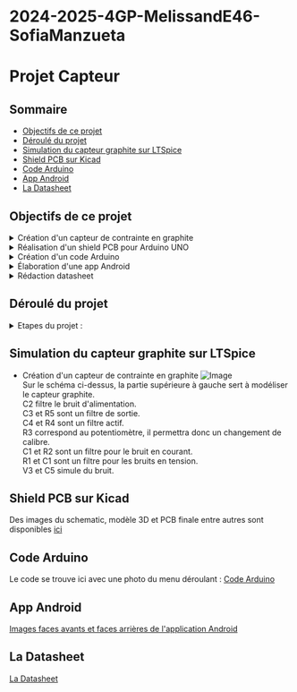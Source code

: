 # 2024-2025-4GP-MelissandE46-SofiaManzueta

# Projet Capteur

## Sommaire 
*  [Objectifs de ce projet](#objectifs-de-ce-projet)
*  [Déroulé du projet](#diagramme-du-projet)
*  [Simulation du capteur graphite sur LTSpice](#simulation-du-capteur-graphite-sur-ltspice)
*  [Shield PCB sur Kicad](#shield-pcb-sur-kicad)
*  [Code Arduino](#code-arduino)
*  [App Android](#app-android)
*  [La Datasheet](#la-datasheet)

## Objectifs de ce projet

<details>
<summary>  Création d'un capteur de contrainte en graphite  </summary>
   Nous allons utiliser les traces de crayon sur du papier comme une jauge de contrainte pour détecter les déformations en compression et en traction.<br/>
   Les mines de crayon standard sont composées de fines particules de graphite liées entre elles par des liants argileux. Lorsqu'on utilise un crayon, le frottement entre la mine et le papier entraîne le frottement de particules de graphite qui adhèrent aux fibres du papier. Ces traces de crayon peuvent être considérées comme de minces films conducteurs constitués de réseau de particules de graphite percolées sur le papier qui peuvent prendre des formes et des motifs arbitraires. L'expansion et la contraction de ce réseau de particules de graphite, induites par des contraintes mécaniques ou des interactions chimiques, devraient grandement affecter la qualité des contacts interparticulaires et donc le conductivité électrique globale. Il est important de noter que les mines de crayon plus dures contiennent une proportion plus élevée de liants argileux, alors que les mines plus molles contiennent une proportion plus grande de particules de graphite. Ces dernières permettent d'obtenir une résistance de base plus faible qu'avec les mines plus dures. Il a été observé que les variations de résistance moyennes étaient linéairement liées aux amplitudes moyennes de déflexion, avec des écarts d'environ 1%.<br/>
En utilisant la théorie de la percolation, la conductance totale G_{tot} d'un réseau de conducteurs hautement désordonné est :<br/>
   $$G_{tot}=G_0e^{-\xi_c}$$, ici $$\xi_c$$ est la valeur de $$\xi$$ au seuil de percolation qui est le point où un cluster connecté infiniment grand commence à émerger lorsque des paires de nanoparticules voisines choisie au hasard sont connectées par des conducteurs dans un ordre décroissant de valeurs de G<br/>
   If $$-\delta\lambda/2\leq\delta\lambda/2$$,<br/>
   $$\xi_c= \left( {\frac{2f_c\delta\lambda\delta\epsilon}{1-f_v}} \right)^{1/2}+\delta_M-\delta\lambda/2+\epsilon_M-\delta\epsilon/2$$ <br/>
   If $$\delta\lambda/2-\delta\epsilon/2\leq\delta\epsilon/2-\delta\lambda/2$$, <br/>
   $$\xi_c=\lambda_M+\epsilon_M-\left( \frac{1}{2}-\frac{f_c}{1-f_v} \right)\delta\epsilon$$<br/>
   *  $$f_c$$ est la fraction des conducteurs<br/>
   *  $$f_v$$ est la fraction de vide<br/>
   *  $$\lambda_M=L_M\beta$$ et $$E_M=E_{CM}/kT$$ sont les valeurs moyennes des distributions, avec $$L_M$$ l'espace moyen (hors vide) séparant les nanoparticules voisines et $$E_{CM}$$ l'énergie coulombienne de charge moyenne<br/>
   *  $$\delta\lambda$$ et $$\delta\epsilon$$ sont les largeurs des distributions
  
</details>

<details>
<summary>  Réalisation d'un shield PCB pour Arduino UNO  </summary>
   Nous avons créer un shield PCB afin de relier à l'arduino UNO :<br/>  
        *  Un écran OLED  <br/>
        *  Un potentiomètre digital en SPI   <br/>
        *  Un amplificateur transimpédance, lui-même relié au capteur graphite décrit plus haut et au potentiomètre digital  <br/>
        *  Un module Bluetooth  <br/>
        *  Un flex sensor  <br/>
        *  Un encodeur rotatoir auquel on ajoute un déparasite (une capacité entre la clock et le ground)   <br/><br/>
      

</details>

<details>
<summary>  Création d'un code Arduino  </summary>
Le code crée à l'occasion de ce projet permet de se déplacer dans un menu à l'aide de l'encodeur rotatoire et accéder à différentes fonctions telles que :<br/>
   -La fonction Capteur qui mesure la résistance du capteur graphite, l'affiche sur l'écran OLED et la transmet par bluetooth<br/>
   -La fonction Flex qui mesure la résistance du flex sensor et l'affiche sur l'écran OLED<br/>
   -La fonction Mesure continue qui indique à l'utilisateur la marche à suivre pour réaliser une mesure en continue, que ce soit pour le flex sensor ou le capteur graphite * <br/>
   -La fonction Informations qui renvoie l'utilisateur vers l'application pour Android pour obtenir plus d'informations, l'écran OLED étant très limité<br/>
   -La fonction Creatrices qui indique tout simplement par qui a été réalisé ce projet<br/>

   *Un fil reliant la pin Switch de l'encodeur rotatoire avec le flex sensor a été ajouté. Le but principal est d'agir comme une résistance pull-up pour pouvoir utiliser le bouton switch plus simplement. Cependant, il permet également d'utiliser le flex sensor comme un bouton. En maintenant le flex sensor en compression, on obtient donc des mesures en continue.
   
</details>

<details>
<summary>  Élaboration d'une app Android  </summary>
  Une application a été créée à l'aide de MIT App Inventor (https://appinventor.mit.edu/). Celle-ci permet d'accéder aux mesures réalisées par le capteur graphite, de les afficher dans un graphe et de récupérer ses valeurs dans un fichier. Elle permet également d'obtenir de plus amples informations sur le contexte de ce projet lorsqu'on arrive sur l'écran Informations. Les photos de la partie Designers (ce qui est vu par l'utilisateur) et la partie Blocks (le code derrière l'application) sont disponibles dans le dossier Application Android.
</details>

<details>
<summary>  Rédaction datasheet  </summary>
  Les données de la datasheet proviennent des mesures réalisées avec le code Arduino sur le circuit présenté précédemment. Pour les mines 6B à HB, nous avons mesurer la résistance du capteur graphite pour différentes déformations en tension et en compression. Pour ces déformations, nous avons utilisé des cylindres avec des diamètres de 2cm, 2.5cm, 3cm, 3.5cm, 4cm, 4.5cm et 5cm. Cela nous donne donc des déformations respectivement de 0.1, 0.08, 0.067, 0.057, 0.05, 0.044, 0.04 puisque nous avons mesuré l'épaisseur du capteur e = 0.2cm et que $$\epsilon = \frac{e}{D}$$. On obtient ainsi les courbes caractéristiques suivantes. 
   
![Image](https://github.com/user-attachments/assets/ba851fe5-0c98-4cc4-a488-a5d6c2b58134)

![Image](https://github.com/user-attachments/assets/57c43c46-7348-40bf-8f25-27c2d0164565)
Comme on s'y attendait, en cas de compression, la résistance du capteur graphite diminue lorsque la déformation $$\epsilon$$ augmente. A l'inverse, en cas de tension, la résistance du capteur graphite augmente en fonction de la déformation $$\epsilon$$. Pour ces deux cas de figure, nous pouvons observer que la pente de la courbe est dépendante de la mine utilisée. En effet, la variation relative de résistance est plus élevée pour les mines plus dures, comme cela est décrit dans l'article Pencil Drawn Strain Gauges and Chemiresistors on Paper de Cheng-Wei Lin, Zhibo Zhao, Jaemyung Kim et Jiaxing Huang.

![Image](https://github.com/user-attachments/assets/05f703b3-2d60-4256-a29a-9962d75ff237)
Les résultats du capteur graphite peuvent également être comparés à ceux obtenus avec un flex sensor commercial (celui-ci ne peut être utilisé qu'en tension). Tout d'abord, on peut remarquer que les mesures du flex sensor sont bien plus régulières que celles du capteur graphite. De plus, ses variations relatives de résistance sont plus élevées. Il est important de noter que les mesures du capteur graphite, que ce soit en tension ou en compression, sont peu fiables et dépendent en grande partie du reste du matériel utilisé. En effet, d'une mesure à une autre dans des conditions similaires les résultats du capteur peuvent grandement varier. De plus, pour obtenir des résultats cohérents, nous avons dû emprunter les pinces crocodiles d'un autre groupe, sinon peu importe la déormation et la mine utilisées la résistance mesurée était infinie.<br/><br/>
Nous pouvons donc en conclure que le capteur présenté à l'avantage d'être simple, sobre et abordable. Cependant, ses performances sont encore très éloignées de celles d'un flex sensor commercial. De plus, nous avons remarqué que nous devions régulièrement remettre du graphite sur le capteur et le remplacer par un nouveau après l'avoir utilisé en compression et en tension. Cela va donc à l'encontre du principe de la low-tech.


</details>


## Déroulé du projet 

<details>
<summary>  Etapes du projet :  </summary>
  
  - [x] Attribution des inputs de l'arduino aux différents composants
  - [X] Electronique Analogique
  - [x] Schématique et routage KiCad  
  - [x] Impression du circuit
  - [x] Percage
  - [x] Montage du circuit
  - [x] Code Arduino
  - [x] App Android
  - [x] Création du banc de test
  - [x] Création de la datasheet
</details>


## Simulation du capteur graphite sur LTSpice 
* Création d'un capteur de contrainte en graphite
![Image](https://github.com/user-attachments/assets/ec8b3545-076f-4be9-a1ad-92079042dbc7)<br/>
Sur le schéma ci-dessus, la partie supérieure à gauche sert à modéliser le capteur graphite.<br/>
C2 filtre le bruit d'alimentation.<br/>
C3 et R5 sont un filtre de sortie.<br/>
C4 et R4 sont un filtre actif.<br/>
R3 correspond au potentiomètre, il permettra donc un changement de calibre.<br/>
C1 et R2 sont un filtre pour le bruit en courant.<br/>
R1 et C1 sont un filtre pour les bruits en tension.<br/>
V3 et C5 simule du bruit.<br/>

## Shield PCB sur Kicad

Des images du schematic, modèle 3D et PCB finale entre autres sont disponibles [ici](https://github.com/MOSH-Insa-Toulouse/2024-2025-4GP-MelissandE46-SofiaManzueta/tree/main/Kidad%20-%20Projet%20capteur)

## Code Arduino

Le code se trouve ici avec une photo du menu déroulant : [Code Arduino](https://github.com/MOSH-Insa-Toulouse/2024-2025-4GP-MelissandE46-SofiaManzueta/tree/main/Code%20Arduino/Final_Code4.0)

## App Android

[Images faces avants et faces arrières de l'application Android](https://github.com/MOSH-Insa-Toulouse/2024-2025-4GP-MelissandE46-SofiaManzueta/tree/main/Application%20Android)


## La Datasheet

[La Datasheet](https://github.com/MOSH-Insa-Toulouse/2024-2025-4GP-MelissandE46-SofiaManzueta/tree/main/Datasheet)




